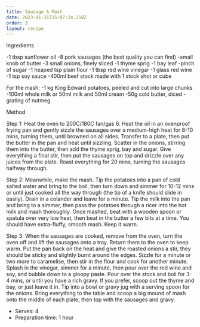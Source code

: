 ```yaml
---
title: Sausage & Mash
date: 2023-01-31T15:07:24.258Z
order: 3
layout: recipe
---
```

Ingredients

\-1 tbsp sunflower oil
\-8 pork sausages (the best quality you can find)
\-small knob of butter
\-3 small onions, finely sliced
\-1 thyme sprig
\-1 bay leaf
\-pinch of sugar
\-1 heaped tsp plain flour
\-1 tbsp red wine vinegar
\-1 glass red wine
\-1 tsp soy sauce
\-400ml beef stock made with 1 stock shot or cube

For the mash:
\-1 kg King Edward potatoes, peeled and cut into large chunks
\-100ml whole milk or 50ml milk and 50ml cream
\-50g cold butter, diced
\-grating of nutmeg

Method

Step 1:
Heat the oven to 200C/180C fan/gas 6. Heat the oil in an ovenproof frying pan and gently sizzle the sausages over a medium-high heat for 8-10 mins, turning them, until browned on all sides. Transfer to a plate, then put the butter in the pan and heat until sizzling. Scatter in the onions, stirring them into the butter, then add the thyme sprig, bay and sugar. Give everything a final stir, then put the sausages on top and drizzle over any juices from the plate. Roast everything for 20 mins, turning the sausages halfway through.

Step 2:
Meanwhile, make the mash. Tip the potatoes into a pan of cold salted water and bring to the boil, then turn down and simmer for 10-12 mins or until just cooked all the way through (the tip of a knife should slide in easily). Drain in a colander and leave for a minute. Tip the milk into the pan and bring to a simmer, then pass the potatoes through a ricer into the hot milk and mash thoroughly. Once mashed, beat with a wooden spoon or spatula over very low heat, then beat in the butter a few bits at a time. You should have extra-fluffy, smooth mash. Keep it warm.

Step 3:
When the sausages are cooked, remove from the oven, turn the oven off and lift the sausages onto a tray. Return them to the oven to keep warm. Put the pan back on the heat and give the roasted onions a stir, they should be sticky and slightly burnt around the edges. Sizzle for a minute or two more to caramelise, then stir in the flour and cook for another minute. Splash in the vinegar, simmer for a minute, then pour over the red wine and soy, and bubble down to a gloopy paste. Pour over the stock and boil for 3-4 mins, or until you have a rich gravy. If you prefer, scoop out the thyme and bay, or just leave it in. Tip into a bowl or gravy jug with a serving spoon for the onions. Bring everything to the table and scoop a big mound of mash onto the middle of each plate, then top with the sausages and gravy.

* Serves: 4
* Preparation time: 1 hour